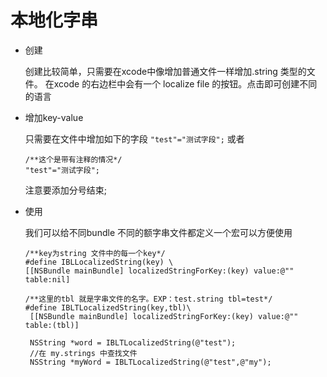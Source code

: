 # 本地化字串

* 创建

  创建比较简单，只需要在xcode中像增加普通文件一样增加.string 类型的文件。
  在xcode 的右边栏中会有一个 localize file 的按钮。点击即可创建不同的语言
* 增加key-value
  
  只需要在文件中增加如下的字段 
  ```"test"="测试字段";```
  或者
  ```
  /**这个是带有注释的情况*/
  "test"="测试字段";
  ```
  注意要添加分号结束;
  
* 使用

  我们可以给不同bundle 不同的额字串文件都定义一个宏可以方便使用
  ```
  /**key为string 文件中的每一个key*/
  #define IBLLocalizedString(key) \
  [[NSBundle mainBundle] localizedStringForKey:(key) value:@"" table:nil]
  
  /**这里的tbl 就是字串文件的名字。EXP：test.string tbl=test*/
  #define IBLTLocalizedString(key,tbl)\
   [[NSBundle mainBundle] localizedStringForKey:(key) value:@"" table:(tbl)]
   
   NSString *word = IBLTLocalizedString(@"test");
   //在 my.strings 中查找文件
   NSString *myWord = IBLTLocalizedString(@"test",@"my");
  ```
 



